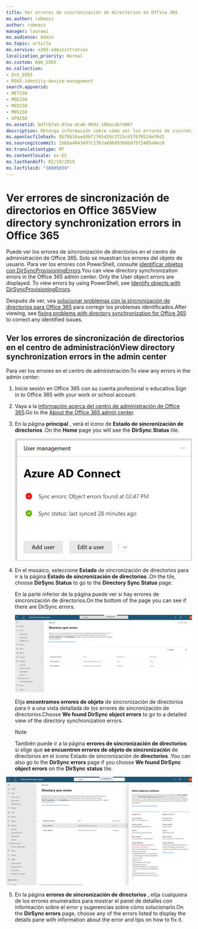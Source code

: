 ```yaml
---
title: Ver errores de sincronización de directorios en Office 365
ms.author: robmazz
author: robmazz
manager: laurawi
ms.audience: Admin
ms.topic: article
ms.service: o365-administration
localization_priority: Normal
ms.custom: Adm_O365
ms.collection:
- Ent_O365
- M365-identity-device-management
search.appverid:
- MET150
- MOE150
- MED150
- MBS150
- GPA150
ms.assetid: b4fc07a5-97ea-4ca6-9692-108acab74067
description: Obtenga información sobre cómo ver los errores de sincronización de directorios en el centro de administración de Office 365.
ms.openlocfilehash: 8b7bb16aeddbf1765426c3725cd1f670524ef6d1
ms.sourcegitcommit: 1b6ba4043497c27b3a89689766b975f2405e0ec8
ms.translationtype: MT
ms.contentlocale: es-ES
ms.lasthandoff: 02/19/2019
ms.locfileid: "30085039"
---
```

# <a name="view-directory-synchronization-errors-in-office-365"></a><span data-ttu-id="1eb59-103">Ver errores de sincronización de directorios en Office 365</span><span class="sxs-lookup"><span data-stu-id="1eb59-103">View directory synchronization errors in Office 365</span></span>

<span data-ttu-id="1eb59-p101">Puede ver los errores de sincronización de directorios en el centro de administración de Office 365. Solo se muestran los errores del objeto de usuario. Para ver los errores con PowerShell, consulte [identificar objetos con DirSyncProvisioningErrors](https://docs.microsoft.com/azure/active-directory/hybrid/how-to-connect-syncservice-duplicate-attribute-resiliency).</span><span class="sxs-lookup"><span data-stu-id="1eb59-p101">You can view directory synchronization errors in the Office 365 admin center. Only the User object errors are displayed. To view errors by using PowerShell, see [Identify objects with DirSyncProvisioningErrors](https://docs.microsoft.com/azure/active-directory/hybrid/how-to-connect-syncservice-duplicate-attribute-resiliency).</span></span>

<span data-ttu-id="1eb59-107">Después de ver, vea [solucionar problemas con la sincronización de directorios para Office 365](fix-problems-with-directory-synchronization.md) para corregir los problemas identificados.</span><span class="sxs-lookup"><span data-stu-id="1eb59-107">After viewing, see [fixing problems with directory synchronization for Office 365](fix-problems-with-directory-synchronization.md) to correct any identified issues.</span></span>
  
## <a name="view-directory-synchronization-errors-in-the-admin-center"></a><span data-ttu-id="1eb59-108">Ver los errores de sincronización de directorios en el centro de administración</span><span class="sxs-lookup"><span data-stu-id="1eb59-108">View directory synchronization errors in the admin center</span></span>

<span data-ttu-id="1eb59-109">Para ver los errores en el centro de administración:</span><span class="sxs-lookup"><span data-stu-id="1eb59-109">To view any errors in the admin center:</span></span>
  
1. <span data-ttu-id="1eb59-110">Inicie sesión en Office 365 con su cuenta profesional o educativa.</span><span class="sxs-lookup"><span data-stu-id="1eb59-110">Sign in to Office 365 with your work or school account.</span></span> 
    
2. <span data-ttu-id="1eb59-111">Vaya a la [información acerca del centro de administración de Office 365](https://support.office.com/article/758befc4-0888-4009-9f14-0d147402fd23).</span><span class="sxs-lookup"><span data-stu-id="1eb59-111">Go to the [About the Office 365 admin center](https://support.office.com/article/758befc4-0888-4009-9f14-0d147402fd23).</span></span>
    
3. <span data-ttu-id="1eb59-112">En la página **principal** , verá el icono de **Estado de sincronización de directorios** .</span><span class="sxs-lookup"><span data-stu-id="1eb59-112">On the **Home** page you will see the **DirSync Status** tile.</span></span> 
    
    ![Icono de estado de sincronización de directorios de la versión preliminar del centro de administración](media/060006e9-de61-49d5-8979-e77cda198e71.png)
  
4. <span data-ttu-id="1eb59-114">En el mosaico, seleccione **Estado** de sincronización de directorios para ir a la página **Estado de sincronización de directorios** .</span><span class="sxs-lookup"><span data-stu-id="1eb59-114">On the tile, choose **DirSync Status** to go to the **Directory Sync Status** page.</span></span> 
    
    <span data-ttu-id="1eb59-115">En la parte inferior de la página puede ver si hay errores de sincronización de directorios.</span><span class="sxs-lookup"><span data-stu-id="1eb59-115">On the bottom of the page you can see if there are DirSync errors.</span></span>
    
    ![En la página estado de sincronización de directorios puede ver si hay errores de objetos dirSync](media/882094a3-80d3-4aae-b90b-78b27047974c.png)
  
    <span data-ttu-id="1eb59-117">Elija **encontramos errores de objeto** de sincronización de directorios para ir a una vista detallada de los errores de sincronización de directorios.</span><span class="sxs-lookup"><span data-stu-id="1eb59-117">Choose **We found DirSync object errors** to go to a detailed view of the directory synchronization errors.</span></span> 
    
    > [!NOTE]
    > <span data-ttu-id="1eb59-118">También puede ir a la página **errores de sincronización de directorios** si elige que **se encuentren errores de objeto de sincronización** de directorios en el icono Estado de sincronización de **directorios** .</span><span class="sxs-lookup"><span data-stu-id="1eb59-118">You can also go to the **DirSync errors** page if you choose **We found DirSync object errors** on the **DirSync status** tile.</span></span> 
  
![Página de errores de sincronización de directorios](media/a6e302d4-6be7-4e3a-b4b5-81c5a2c02952.png)
  
5. <span data-ttu-id="1eb59-120">En la página **errores de sincronización de directorios** , elija cualquiera de los errores enumerados para mostrar el panel de detalles con información sobre el error y sugerencias sobre cómo solucionarlo.</span><span class="sxs-lookup"><span data-stu-id="1eb59-120">On the **DirSync errors** page, choose any of the errors listed to display the details pane with information about the error and tips on how to fix it.</span></span> 
